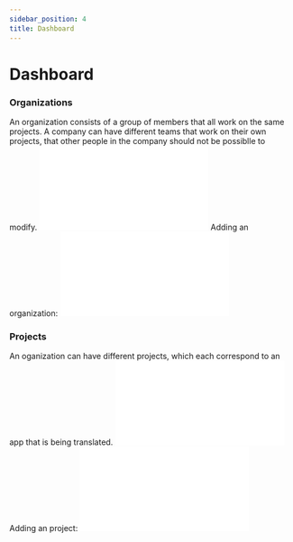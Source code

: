 ```yaml
---
sidebar_position: 4
title: Dashboard
---
```


# Dashboard

### Organizations

An organization consists of a group of members that all work on the same projects. A company can have different teams that work on their own projects, that other people in the company should not be possiblle to modify.
![inlang dashboard](../../static/img/creatingorganization.pdf)
Adding an organization:
![inlang dashboard](../../static/img/addingorganization.pdf)

### Projects

An oganization can have different projects, which each correspond to an app that is being translated.
![inlang dashboard](../../static/img/creatingproject.pdf)
Adding an project:
![inlang dashboard](../../static/img/addingproject.pdf)
